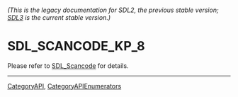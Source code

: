 ###### (This is the legacy documentation for SDL2, the previous stable version; [SDL3](https://wiki.libsdl.org/SDL3/) is the current stable version.)
# SDL_SCANCODE_KP_8

Please refer to [SDL_Scancode](SDL_Scancode) for details.

----
[CategoryAPI](CategoryAPI), [CategoryAPIEnumerators](CategoryAPIEnumerators)

